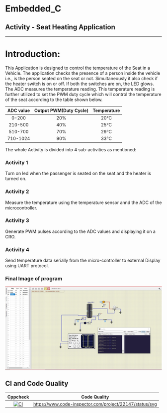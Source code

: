 # Embedded_C

##  Activity - Seat Heating Application 

---
# Introduction:
This Application is designed to control the temperature of the Seat in a Vehicle. The application checks the presence of a person inside the vehicle i.e., is the person seated on the seat or not. Simultaneously it also check if the heater switch is on or off. If both the switches are on, the LED glows. The ADC measures the temperature reading. This temperature reading is further utilized to set the PWM duty cycle which will control the temperature of the seat according to the table shown below.

|ADC value|Output PWM(Duty Cycle)|Temperature|
|:--:|:--:|:--:|
|0-200|20%|20°C|
|210-500|40%|25°C|
|510-700|70%|29°C|
|710-1024|90%|33°C|

The whole Activity is divided into 4 sub-activities as mentioned:


### Activity 1
 Turn on led when the passenger is seated on the seat and the heater is turned on.
### Activity 2
 Measure the temperature using the temperature sensor annd the ADC of the microcontroller.
### Activity 3
 Generate PWM pulses according to the ADC values and displaying it on a CRO.

### Activity 4
 Send temperature data serially from the micro-controller to external Display using UART protocol.
 
### Final Image of program
 ![Final image](https://github.com/SMIT17021/259893_Embedded/blob/main/Simulation/Embedded.png)

CI and Code Quality
---
|Cppcheck|Code Quality|
|:--:|:--:|
|[![CI](https://github.com/SMIT17021/259893_Embedded/actions/workflows/cppcheck.yml/badge.svg)](https://github.com/SMIT17021/259893_Embedded/actions/workflows/cppcheck.yml)| https://www.code-inspector.com/project/22147/status/svg |
